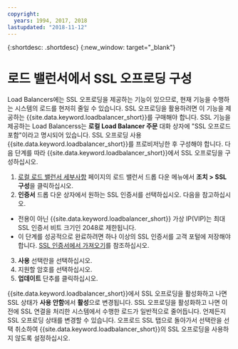 ```yaml
---
copyright:
  years: 1994, 2017, 2018
lastupdated: "2018-11-12"
---
```


{:shortdesc: .shortdesc}
{:new_window: target="_blank"}

# 로드 밸런서에서 SSL 오프로딩 구성

Load Balancers에는 SSL 오프로딩을 제공하는 기능이 있으므로, 현재 기능을 수행하는 시스템의 로드를 현저히 줄일 수 있습니다. SSL 오프로딩을 활용하려면 이 기능을 제공하는 {{site.data.keyword.loadbalancer_short}}를 구매해야 합니다. SSL 기능을 제공하는 Load Balancerss는 **로컬 Load Balancer 주문** 대화 상자에 "SSL 오프로드 포함"이라고 명시되어 있습니다. SSL 오프로딩 사용 {{site.data.keyword.loadbalancer_short}}를 프로비저닝한 후 구성해야 합니다. 다음 단계를 따라 {{site.data.keyword.loadbalancer_short}}에서 SSL 오프로딩을 구성하십시오.

1. [로컬 로드 밸런서 세부사항](view-all-load-balancers.html) 페이지의 로드 밸런서 드롭 다운 메뉴에서 **조치 > SSL 구성**을 클릭하십시오.
2. **인증서** 드롭 다운 상자에서 원하는 SSL 인증서를 선택하십시오. 다음을 참고하십시오.
  - 전용이 아닌 {{site.data.keyword.loadbalancer_short}} 가상 IP(VIP)는 최대 SSL 인증서 비트 크기인 2048로 제한됩니다.
  - 이 단계를 성공적으로 완료하려면 하나 이상의 SSL 인증서를 고객 포털에 저장해야 합니다. [SSL 인증서에서 가져오기](import-ssl-cert.html)를 참조하십시오.
3. **사용** 선택란을 선택하십시오.
4. 지원할 암호를 선택하십시오.
5. **업데이트** 단추를 클릭하십시오.

{{site.data.keyword.loadbalancer_short}}에서 SSL 오프로딩을 활성화하고 나면 SSL 상태가 **사용 안함**에서 **활성**으로 변경됩니다. SSL 오프로딩을 활성화하고 나면 이전에 SSL 연결을 처리한 시스템에서 수행한 로드가 일반적으로 줄어듭니다. 언제든지 SSL 오프로딩 상태를 변경할 수 있습니다. 오프로드 SSL 탭으로 돌아가서 선택란을 선택 취소하여 {{site.data.keyword.loadbalancer_short}}의 SSL 오프로딩을 사용하지 않도록 설정하십시오.
